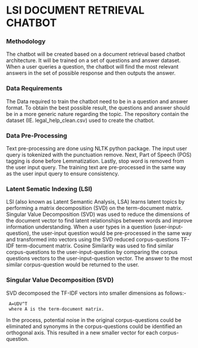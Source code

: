 # LSI DOCUMENT RETRIEVAL CHATBOT
### Methodology
The chatbot will be created based on a document retrieval based chatbot architecture. It will be trained on a set of questions 
and answer dataset. When a user queries a question, the chatbot will find the most relevant answers in the set of possible 
response and then outputs the answer.

### Data Requirements
The Data required to train the chatbot need to be in a question and answer format. To obtain the best possible result, 
the questions and answer should be in a more generic nature regarding the topic. The repository contain the dataset 
(IE. legal_help_clean.csv) used to create the chatbot.

### Data Pre-Processing
Text pre-processing are done using NLTK python package. The input user query is tokenized with the punctuation remove.
Next, Part of Speech (POS) tagging is done before Lemmatization. Lastly, stop word is removed from the user input query. 
The training text are pre-processed in the same way as the user input query to ensure consistency.

### Latent Sematic Indexing (LSI)
LSI (also known as Latent Semantic Analysis, LSA) learns latent topics by performing a matrix decomposition (SVD) on the 
term-document matrix. Singular Value Decomposition (SVD) was used to reduce the dimensions of the document vector to 
find latent relationships between words and improve information understanding. When a user types in a question 
(user-input-question), the user-input question would be pre-processed in the same way and transformed into vectors using the 
SVD reduced corpus-questions TF-IDF term-document matrix. Cosine Similarity was used to find similar corpus-questions to the 
user-input-question by comparing the corpus questions vectors to the user-input-question vector. 
The answer to the most similar corpus-question would be returned to the user.

### Singular Value Decomposition (SVD)
SVD decomposed the TF-IDF vectors into smaller dimensions as follows:-

     A=UDV^T 
     where A is the term-document matrix. 
   
In the process, potential noise in the original corpus-questions could be eliminated and synonyms in the corpus-questions 
could be identified an orthogonal axis. This resulted in a new smaller vector for each corpus-question. 

